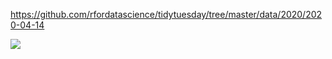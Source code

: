 https://github.com/rfordatascience/tidytuesday/tree/master/data/2020/2020-04-14

![](plots/rap-artists.png)